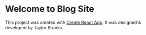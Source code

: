 # Welcome to Blog Site

This project was created with [Create React App](https://github.com/facebook/create-react-app).
It was designed & developed by Taylor Brooks.
